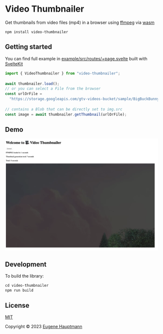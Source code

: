 # Video Thumbnailer

Get thumbnails from video files (mp4) in a browser using [ffmpeg](https://ffmpeg.org) via [wasm](https://webassembly.org)

```shell
npm install video-thumbnailer
```

## Getting started

You can find full example in [example/src/routes/+page.svelte](example/src/routes/+page.svelte) built with [SvelteKit](https://kit.svelte.dev)

```typescript
import { VideoThumbnailer } from "video-thumbnailer";

await thumbnailer.load();
// or you can select a File from the browser
const urlOrFile =
  "https://storage.googleapis.com/gtv-videos-bucket/sample/BigBuckBunny.mp4";

// contains a Blob that can be directly set to img.src
const image = await thumbnailer.getThumbnail(urlOrFile);
```

## Demo

![Demo](./docs/demo.png)

## Development

To build the library:

```shell
cd video-thumbnailer
npm run build
```

## License

[MIT](./LICENSE)

Copyright © 2023 [Eugene Hauptmann](http://twitter.com/eugenehp)
